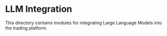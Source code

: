 # LLM Integration

This directory contains modules for integrating Large Language Models into the trading platform.
